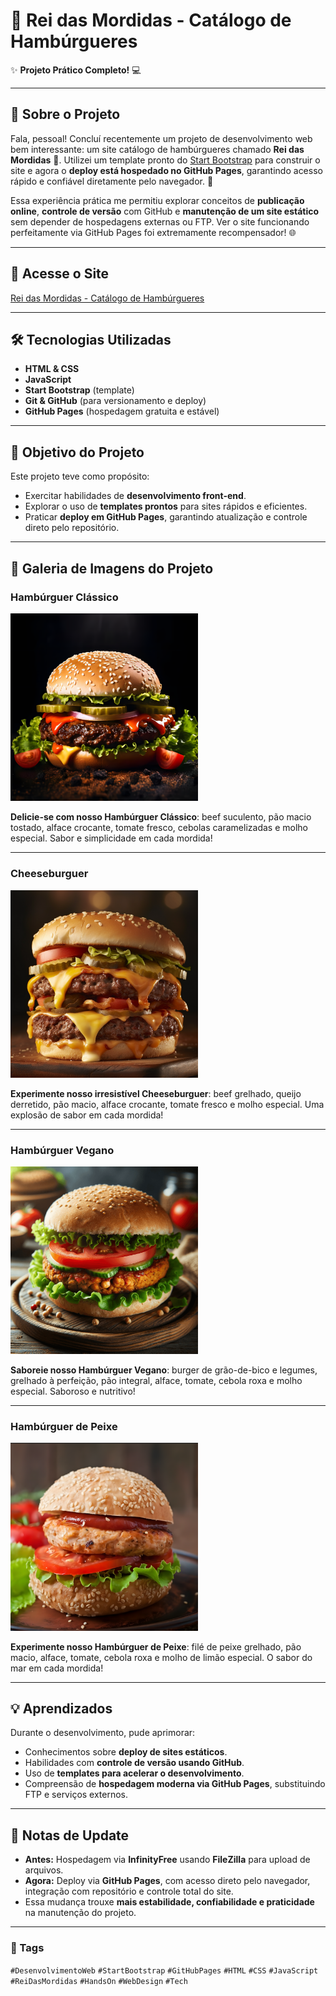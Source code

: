 # 🍔 Rei das Mordidas - Catálogo de Hambúrgueres

✨ **Projeto Prático Completo!** 💻

---

## 📢 Sobre o Projeto

Fala, pessoal! Concluí recentemente um projeto de desenvolvimento web bem interessante: um site catálogo de hambúrgueres chamado **Rei das Mordidas** 🍴. Utilizei um template pronto do [Start Bootstrap](https://startbootstrap.com/) para construir o site e agora o **deploy está hospedado no GitHub Pages**, garantindo acesso rápido e confiável diretamente pelo navegador. 🚀

Essa experiência prática me permitiu explorar conceitos de **publicação online**, **controle de versão** com GitHub e **manutenção de um site estático** sem depender de hospedagens externas ou FTP. Ver o site funcionando perfeitamente via GitHub Pages foi extremamente recompensador! 🌐

---

## 🔗 Acesse o Site

[Rei das Mordidas - Catálogo de Hambúrgueres](https://cauan33xl.github.io/Rei-Das-Mordidas/)

---

## 🛠️ Tecnologias Utilizadas

- **HTML & CSS**
- **JavaScript**
- **Start Bootstrap** (template)
- **Git & GitHub** (para versionamento e deploy)
- **GitHub Pages** (hospedagem gratuita e estável)

---

## 🎯 Objetivo do Projeto

Este projeto teve como propósito:
- Exercitar habilidades de **desenvolvimento front-end**.
- Explorar o uso de **templates prontos** para sites rápidos e eficientes.
- Praticar **deploy em GitHub Pages**, garantindo atualização e controle direto pelo repositório.

---

## 📸 Galeria de Imagens do Projeto

### Hambúrguer Clássico
<img src="/assets/img/img1.png" alt="Hambúrguer Clássico" width="300" height="auto" />

**Delicie-se com nosso Hambúrguer Clássico**: beef suculento, pão macio tostado, alface crocante, tomate fresco, cebolas caramelizadas e molho especial. Sabor e simplicidade em cada mordida!

---

### Cheeseburguer
<img src="/assets/img/img2.png" alt="Cheeseburguer" width="300" height="auto" />

**Experimente nosso irresistível Cheeseburguer**: beef grelhado, queijo derretido, pão macio, alface crocante, tomate fresco e molho especial. Uma explosão de sabor em cada mordida!

---

### Hambúrguer Vegano
<img src="/assets/img/img3.png" alt="Hambúrguer Vegano" width="300" height="auto" />

**Saboreie nosso Hambúrguer Vegano**: burger de grão-de-bico e legumes, grelhado à perfeição, pão integral, alface, tomate, cebola roxa e molho especial. Saboroso e nutritivo!

---

### Hambúrguer de Peixe
<img src="/assets/img/img4.png" alt="Hambúrguer de Peixe" width="300" height="auto" />

**Experimente nosso Hambúrguer de Peixe**: filé de peixe grelhado, pão macio, alface, tomate, cebola roxa e molho de limão especial. O sabor do mar em cada mordida!

---

## 💡 Aprendizados

Durante o desenvolvimento, pude aprimorar:
- Conhecimentos sobre **deploy de sites estáticos**.
- Habilidades com **controle de versão usando GitHub**.
- Uso de **templates para acelerar o desenvolvimento**.
- Compreensão de **hospedagem moderna via GitHub Pages**, substituindo FTP e serviços externos.

---

## 📝 Notas de Update

- **Antes:** Hospedagem via **InfinityFree** usando **FileZilla** para upload de arquivos.
- **Agora:** Deploy via **GitHub Pages**, com acesso direto pelo navegador, integração com repositório e controle total do site.
- Essa mudança trouxe **mais estabilidade, confiabilidade e praticidade** na manutenção do projeto.

---

### 📌 Tags

`#DesenvolvimentoWeb` `#StartBootstrap` `#GitHubPages` `#HTML` `#CSS` `#JavaScript` `#ReiDasMordidas` `#HandsOn` `#WebDesign` `#Tech`
